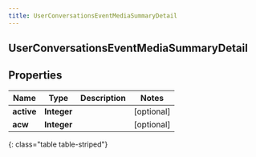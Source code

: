 ```yaml
---
title: UserConversationsEventMediaSummaryDetail
---
```

## UserConversationsEventMediaSummaryDetail


## Properties

| Name | Type | Description | Notes |
| ------------ | ------------- | ------------- | ------------- |
| **active** | <!----><!---->**Integer**<!----> |  |  [optional] |
| **acw** | <!----><!---->**Integer**<!----> |  |  [optional] |
{: class="table table-striped"}



